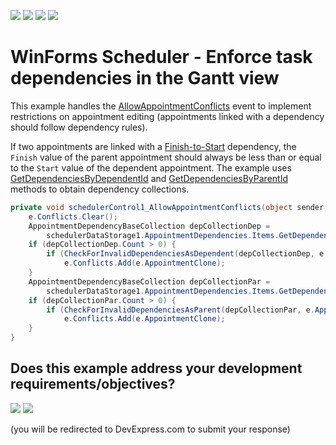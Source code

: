 <!-- default badges list -->
![](https://img.shields.io/endpoint?url=https://codecentral.devexpress.com/api/v1/VersionRange/128634819/18.1.3%2B)
[![](https://img.shields.io/badge/Open_in_DevExpress_Support_Center-FF7200?style=flat-square&logo=DevExpress&logoColor=white)](https://supportcenter.devexpress.com/ticket/details/E3579)
[![](https://img.shields.io/badge/📖_How_to_use_DevExpress_Examples-e9f6fc?style=flat-square)](https://docs.devexpress.com/GeneralInformation/403183)
[![](https://img.shields.io/badge/💬_Leave_Feedback-feecdd?style=flat-square)](#does-this-example-address-your-development-requirementsobjectives)
<!-- default badges end -->

# WinForms Scheduler - Enforce task dependencies in the Gantt view

This example handles the [AllowAppointmentConflicts](https://docs.devexpress.com/WPF/DevExpress.Xpf.Scheduler.SchedulerControl.AllowAppointmentConflicts) event to implement restrictions on appointment editing (appointments linked with a dependency should follow dependency rules).

If two appointments are linked with a [Finish-to-Start](https://docs.devexpress.com/CoreLibraries/DevExpress.XtraScheduler.AppointmentDependencyType) dependency, the `Finish` value of the parent appointment should always be less than or equal to the `Start` value of the dependent appointment. The example uses [GetDependenciesByDependentId](https://docs.devexpress.com/CoreLibraries/DevExpress.XtraScheduler.AppointmentDependencyBaseCollection.GetDependenciesByDependentId(System.Object)) and [GetDependenciesByParentId](https://docs.devexpress.com/CoreLibraries/DevExpress.XtraScheduler.AppointmentDependencyBaseCollection.GetDependenciesByParentId(System.Object)) methods to obtain dependency collections.

```csharp
private void schedulerControl1_AllowAppointmentConflicts(object sender, AppointmentConflictEventArgs e) {
    e.Conflicts.Clear();
    AppointmentDependencyBaseCollection depCollectionDep = 
        schedulerDataStorage1.AppointmentDependencies.Items.GetDependenciesByDependentId(e.Appointment.Id);
    if (depCollectionDep.Count > 0) {
        if (CheckForInvalidDependenciesAsDependent(depCollectionDep, e.AppointmentClone))
            e.Conflicts.Add(e.AppointmentClone);
    }
    AppointmentDependencyBaseCollection depCollectionPar = 
        schedulerDataStorage1.AppointmentDependencies.Items.GetDependenciesByParentId(e.Appointment.Id);
    if (depCollectionPar.Count > 0) {
        if (CheckForInvalidDependenciesAsParent(depCollectionPar, e.AppointmentClone))
            e.Conflicts.Add(e.AppointmentClone);
    }
}
```
<!-- feedback -->
## Does this example address your development requirements/objectives?

[<img src="https://www.devexpress.com/support/examples/i/yes-button.svg"/>](https://www.devexpress.com/support/examples/survey.xml?utm_source=github&utm_campaign=winforms-scheduler-enforce-task-dependencies-gantt-view&~~~was_helpful=yes) [<img src="https://www.devexpress.com/support/examples/i/no-button.svg"/>](https://www.devexpress.com/support/examples/survey.xml?utm_source=github&utm_campaign=winforms-scheduler-enforce-task-dependencies-gantt-view&~~~was_helpful=no)

(you will be redirected to DevExpress.com to submit your response)
<!-- feedback end -->
